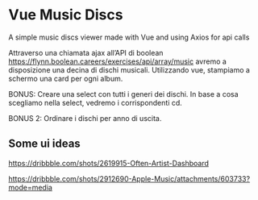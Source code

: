 # Vue Music Discs
A simple music discs viewer made with Vue and using Axios for api calls


Attraverso una chiamata ajax all’API di boolean
https://flynn.boolean.careers/exercises/api/array/music
avremo a disposizione una decina di dischi musicali.
Utilizzando vue, stampiamo a schermo una card per ogni album.

BONUS: Creare una select con tutti i generi dei dischi. In base a cosa scegliamo nella select, vedremo i corrispondenti cd.

BONUS 2: Ordinare i dischi per anno di uscita.


## Some ui ideas

https://dribbble.com/shots/2619915-Often-Artist-Dashboard

https://dribbble.com/shots/2912690-Apple-Music/attachments/603733?mode=media